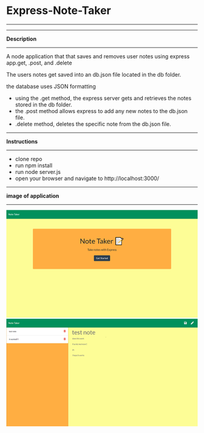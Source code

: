 # Express-Note-Taker
________________________________________________________________________________________________________________________________________
________________________________________________________________________________________________________________________________________

**Description**
________________________________________________________________________________________________________________________________________

A node application that that saves and removes user notes using express app.get, .post, and .delete

The users notes get saved into an db.json file located in the db folder.

the database uses JSON formatting

- using the .get method, the express server gets and retrieves the notes stored in the db folder.
- the .post method allows express to add any new notes to the db.json file.
- .delete method, deletes the specific note from the db.json file.

________________________________________________________________________________________________________________________________________

**Instructions**
________________________________________________________________________________________________________________________________________

- clone repo
- run npm install
- run node server.js
- open your browser and navigate to http://localhost:3000/

________________________________________________________________________________________________________________________________________

**image of application**
________________________________________________________________________________________________________________________________________

![Example profile](./examplefiles/example-img1.png) ![Example profile](./examplefiles/example-img2.png)